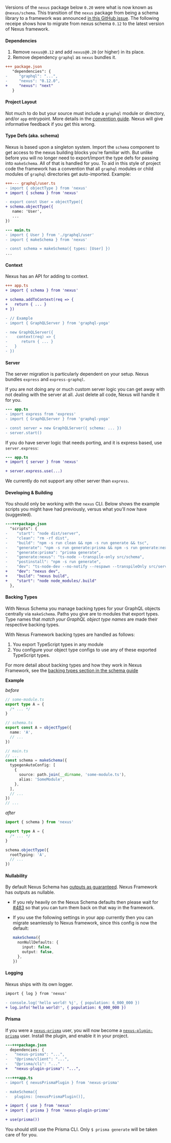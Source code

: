 Versions of the `nexus` package below `0.20` were what is now known as `@nexus/schema`. This transition of the `nexus` package from being a schema library to a framework was announced [in this GitHub issue](https://github.com/prisma-labs/nexus/issues/373). The following receipe shows how to migrate from nexus schema `0.12` to the latest version of Nexus framework.

#### Dependencies

1. Remove `nexus@0.12` and add `nexus@0.20` (or higher) in its place.
1. Remove dependency `graphql` as `nexus` bundles it.

```diff
+++ package.json
   "dependencies": {
-     "graphql": "...",
-     "nexus": "0.12.0",
+     "nexus": "next"
   }
```

#### Project Layout

Not much to do but your source must include a `graphql` module or directory, and/or `app` entrypoint. More details in the [convention guide](/guides/project-layout#conventions). Nexus will give informative feedback if you get this wrong.

#### Type Defs (aka. schema)

Nexus is based upon a singleton system. Import the `schema` component to get access to the nexus building blocks you're familiar with. But unlike before you will no longer need to export/import the type defs for passing into `makeSchema`. All of that is handled for you. To aid in this style of project code the framework has a convention that all `graphql` modules or child modules of `graphql` directories get auto-imported. Example:

```diff
+++--- graphql/user.ts
- import { objectType } from 'nexus'
+ import { schema } from 'nexus'

- export const User = objectType({
+ schema.objectType({
   name: 'User',
   ...
})
```

```diff
--- main.ts
- import { User } from './graphql/user'
- import { makeSchema } from 'nexus'

- const schema = makeSchema({ types: [User] })
...
```

#### Context

Nexus has an API for adding to context.

```diff
+++ app.ts
+ import { schema } from 'nexus'

+ schema.addToContext(req => {
+   return { ... }
+ })

- // Example
- import { GraphQLServer } from 'graphql-yoga'

- new GraphQLServer({
-    context(req) => {
-      return { ... }
-   }
- })
```

#### Server

The server migration is particularly dependent on your setup. Nexus bundles `express` and `express-graphql`.

If you are not doing any or much custom server logic you can get away with not dealing with the server at all. Just delete all code, Nexus will handle it for you.

```diff
--- app.ts
- import express from 'express'
- import { GraphQLServer } from 'graphql-yoga'

- const server = new GraphQLServer({ schema: ... })
- server.start()
```

If you do have server logic that needs porting, and it is express based, use `server.express`:

```diff
--- app.ts
+ import { server } from 'nexus'

+ server.express.use(...)
```

We currently do not support any other server than `express`.

#### Developing & Building

You should only be working with the `nexus` CLI. Below shows the example scripts you might have had previously, versus what you'll now have (suggested).

```diff
---+++package.json
  "scripts": {
-    "start": "node dist/server",
-    "clean": "rm -rf dist",
-    "build": "npm -s run clean && npm -s run generate && tsc",
-    "generate": "npm -s run generate:prisma && npm -s run generate:nexus",
-    "generate:prisma": "prisma generate",
-    "generate:nexus": "ts-node --transpile-only src/schema",
-    "postinstall": "npm -s run generate",
-    "dev": "ts-node-dev --no-notify --respawn --transpileOnly src/server",
+    "dev": "nexus dev",
+    "build": "nexus build",
+    "start": "node node_modules/.build"
  },
```

#### Backing Types

With Nexus Schema you manage backing types for your GraphQL objects centrally via `makeSchema`. Paths you give are to modules that export types. Type names that _match your GraphQL object type names_ are made their respective backing types.

With Nexus Framework backing types are handled as follows:

1. You export TypeScript types in any module
2. You configure your object type configs to use any of these exported TypeScript types.

For more detail about backing types and how they work in Nexus Framework, see the [backing types section in the schema guide](/guides/schema#backing-types-in-nexus)

**Example**

_before_

```ts
// some-module.ts
export type A = {
  /* ... */
}
```

```ts
// schema.ts
export const A = objectType({
  name: 'A',
  // ...
})
```

```ts
// main.ts
// ...
const schema = makeSchema({
  typegenAutoConfig: [
    {
      source: path.join(__dirname, 'some-module.ts'),
      alias: 'SomeModule',
    },
  ],
  // ...
})
// ...
```

_after_

```ts
import { schema } from 'nexus'

export type A = {
  /* ... */
}

schema.objectType({
  rootTyping: 'A',
  // ...
})
```

#### Nullability

By default Nexus Schema has [outputs as guaranteed](https://nexus.js.org/docs/getting-started#nullability-default-values). Nexus Framework has outputs as nullable.

- If you rely heavily on the Nexus Schema defaults then please wait for [#483](https://github.com/graphql-nexus/nexus/issues/483) so that you can turn them back on that way in the framework.
- If you use the following settings in your app currently then you can migrate seamlessly to Nexus framework, since this config is now the default:

  ```ts
  makeSchema({
    nonNullDefaults: {
      input: false,
      output: false,
    },
  })
  ```

#### Logging

Nexus ships with its own logger.

```diff
import { log } from 'nexus'

- console.log('hello world! %j', { population: 6_000_000 })
+ log.info('hello world!', { population: 6_000_000 })
```

#### Prisma

If you were a [`nexus-prisma`](https://github.com/prisma-labs/nexus-prisma) user, you will now become a [`nexus-plugin-prisma`](https://github.com/graphql-nexus/plugin-prisma) user. Install the plugin, and enable it in your project.

```diff
---+++package.json
  dependencies: {
-   "nexus-prisma": "...",
-   "@prisma/client": "...",
-   "@prisma/cli": "..."
+   "nexus-plugin-prisma": "...",
```

```diff
---+++app.ts
- import { nexusPrismaPlugin } from 'nexus-prisma'

- makeSchema({
-   plugins: [nexusPrismaPlugin()],

+ import { use } from 'nexus'
+ import { prisma } from 'nexus-plugin-prisma'

+ use(prisma())
```

You should still use the Prisma CLI. Only `$ prisma generate` will be taken care of for you.
